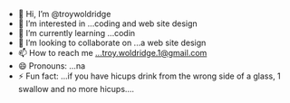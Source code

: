 - 👋 Hi, I’m @troywoldridge
- 👀 I’m interested in ...coding and web site design
- 🌱 I’m currently learning ...codin 
- 💞️ I’m looking to collaborate on ...a web site design
- 📫 How to reach me ...troy.woldridge.1@gmail.com
- 😄 Pronouns: ...na
- ⚡ Fun fact: ...if you have hicups drink from the wrong side of a glass, 1 swallow and no more hicups....

<!---
troywoldridge/troywoldridge is a ✨ special ✨ repository because its `README.md` (this file) appears on your GitHub profile.
You can click the Preview link to take a look at your changes.
--->
